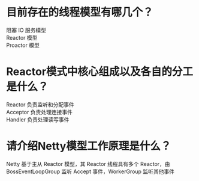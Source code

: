 # 目前存在的线程模型有哪几个？

阻塞 IO 服务模型  
Reactor 模型  
Proactor 模型  

# Reactor模式中核心组成以及各自的分工是什么？

Reactor 负责监听和分配事件  
Acceptor 负责处理连接事件  
Handler 负责处理读写事件  

# 请介绍Netty模型工作原理是什么？

Netty 基于主从 Reactor 模型，其 Reactor 线程具有多个 Reactor，由 BossEventLoopGroup 监听 Accept 事件，WorkerGroup 监听其他事件  